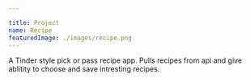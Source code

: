 ```yaml
---

title: Project
name: Recipe
featuredImage: ./images/recipe.png
---
```


A Tinder style pick or pass recipe app. Pulls recipes from api and give ablitity to choose and save intresting recipes.
